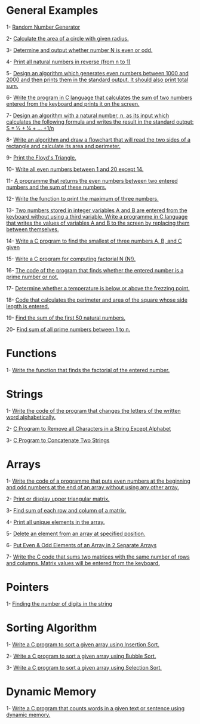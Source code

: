 # General Examples

1- [Random Number Generator](General/randomNumber.c)

2- [Calculate the area of a circle with given radius.](General/circleArea.c)

3- [Determine and output whether number N is even or odd.](General/evenOrOdd.c)

4- [Print all natural numbers in reverse (from n to 1)](General/reverseNatural.c)

5- [Design an algorithm which generates even numbers between 1000 and 2000 and then prints them in the standard output. It should also print total sum.](General/reverseNatural.c)

6- [Write the program in C language that calculates the sum of two numbers entered from the keyboard and prints it on the screen.](General/sumTwoNumbers.c)

7- [Design an algorithm with a natural number, n, as its input which calculates the following formula and writes the result in the standard output: S = ½ + ¼ + … +1/n](General/calculateFormula.c)

8- [Write an algorithm and draw a flowchart that will read the two sides of a rectangle and calculate its area and perimeter.](General/rectangle.c)

9- [Print the Floyd's Triangle.](General/floydTriangle.c)

10- [Write all even numbers between 1 and 20 except 14.](General/evenNumbers.c)

11- [A programme that returns the even numbers between two entered numbers and the sum of these numbers.](General/evenSum.c)

12- [Write the function to print the maximum of three numbers.](General/maxNumber.c)

13- [Two numbers stored in integer variables A and B are entered from the keyboard without using a third variable. Write a programme in C language that writes the values of variables A and B to the screen by replacing them between themselves.](General/replace.c)

14- [Write a C program to find the smallest of three numbers A, B, and C given](General/smallest.c)

15- [Write a C program for computing factorial N (N!).](General/smallest.c)

16- [The code of the program that finds whether the entered number is a prime number or not.](General/primeNumber.c)

17- [Determine whether a temperature is below or above the frezzing point.](General/celsius.c)

18- [Code that calculates the perimeter and area of the square whose side length is entered.](General/perimeter.c)

19- [Find the sum of the first 50 natural numbers.](General/sum.c)

20- [Find sum of all prime numbers between 1 to n. ](General/primeSum.c)

# Functions

1- [Write the function that finds the factorial of the entered number.](Functions/factorial.c)

# Strings

1- [Write the code of the program that changes the letters of the written word alphabetically.](Strings/alphabet.c)

2- [C Program to Remove all Characters in a String Except Alphabet ](Strings/remove.c)

3- [C Program to Concatenate Two Strings](Strings/concatenate.c)

# Arrays

1- [Write the code of a programme that puts even numbers at the beginning and odd numbers at the end of an array without using any other array.](Arrays/evenAndOdd.c)

2- [Print or display upper triangular matrix.](Arrays/triangularMatrix.c)

3- [Find sum of each row and column of a matrix.](Arrays/sumRowAndColumn.c)

4- [Print all unique elements in the array.](Arrays/uniqueElements.c)

5- [Delete an element from an array at specified position.](Arrays/deleteElement.c)

6- [Put Even & Odd Elements of an Array in 2 Separate Arrays ](Arrays/separateEvenOdd.c)

7- [Write the C code that sums two matrices with the same number of rows and columns. Matrix values will be entered from the keyboard.](Arrays/sumMatrices.c)

# Pointers

1- [Finding the number of digits in the string](Pointers/countNumbers.c)

# Sorting Algorithm

1- [Write a C program to sort a given array using Insertion Sort.](Sorting%20Algorithm/insertionSort.c)

2- [Write a C program to sort a given array using Bubble Sort.](Sorting%20Algorithm/bubbleSort.c)

3- [Write a C program to sort a given array using Selection Sort.](Sorting%20Algorithm/selectionSort.c)

# Dynamic Memory

1- [Write a C program that counts words in a given text or sentence using dynamic memory.](Dynamic%20Memory/countWords.c)